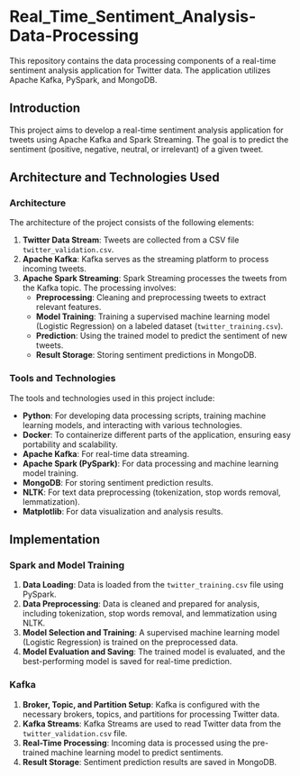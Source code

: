 # Real_Time_Sentiment_Analysis-Data-Processing

This repository contains the data processing components of a real-time sentiment analysis application for Twitter data. The application utilizes Apache Kafka, PySpark, and MongoDB.

## Introduction

This project aims to develop a real-time sentiment analysis application for tweets using Apache Kafka and Spark Streaming. The goal is to predict the sentiment (positive, negative, neutral, or irrelevant) of a given tweet.

## Architecture and Technologies Used

### Architecture

The architecture of the project consists of the following elements:
1. **Twitter Data Stream**: Tweets are collected from a CSV file `twitter_validation.csv`.
2. **Apache Kafka**: Kafka serves as the streaming platform to process incoming tweets.
3. **Apache Spark Streaming**: Spark Streaming processes the tweets from the Kafka topic. The processing involves:
   - **Preprocessing**: Cleaning and preprocessing tweets to extract relevant features.
   - **Model Training**: Training a supervised machine learning model (Logistic Regression) on a labeled dataset (`twitter_training.csv`).
   - **Prediction**: Using the trained model to predict the sentiment of new tweets.
   - **Result Storage**: Storing sentiment predictions in MongoDB.

### Tools and Technologies

The tools and technologies used in this project include:
- **Python**: For developing data processing scripts, training machine learning models, and interacting with various technologies.
- **Docker**: To containerize different parts of the application, ensuring easy portability and scalability.
- **Apache Kafka**: For real-time data streaming.
- **Apache Spark (PySpark)**: For data processing and machine learning model training.
- **MongoDB**: For storing sentiment prediction results.
- **NLTK**: For text data preprocessing (tokenization, stop words removal, lemmatization).
- **Matplotlib**: For data visualization and analysis results.

## Implementation

### Spark and Model Training

1. **Data Loading**: Data is loaded from the `twitter_training.csv` file using PySpark.
2. **Data Preprocessing**: Data is cleaned and prepared for analysis, including tokenization, stop words removal, and lemmatization using NLTK.
3. **Model Selection and Training**: A supervised machine learning model (Logistic Regression) is trained on the preprocessed data.
4. **Model Evaluation and Saving**: The trained model is evaluated, and the best-performing model is saved for real-time prediction.

### Kafka

1. **Broker, Topic, and Partition Setup**: Kafka is configured with the necessary brokers, topics, and partitions for processing Twitter data.
2. **Kafka Streams**: Kafka Streams are used to read Twitter data from the `twitter_validation.csv` file.
3. **Real-Time Processing**: Incoming data is processed using the pre-trained machine learning model to predict sentiments.
4. **Result Storage**: Sentiment prediction results are saved in MongoDB.

